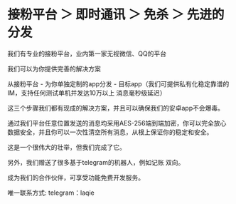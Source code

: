 # 接粉平台 ＞ 即时通讯 ＞ 免杀 ＞ 先进的分发


我们有专业的接粉平台，业内第一家无视微信、QQ的平台

我们可以为你提供完善的解决方案

从接粉平台 - 为你单独定制的app分发 - 目标app（我们可提供私有化稳定靠谱的IM，支持任何测试单机并发达10万以上 消息毫秒级延迟）

这三个步骤我们都有现成的解决方案，并且可以确保我们的安卓app不会爆毒。

通过我们平台任意位置发送的消息均采用AES-256端到端加密，你可以完全放心数据安全，并且你可以一次性清空所有消息，从根上保证你的稳定和安全。

这是一个很伟大的壮举，但我们完成了它。

另外，我们赠送了很多基于telegram的机器人，例如记账 双向。

成为我们的合作伙伴，可享受功能免费开发服务。

唯一联系方式:
telegram：laqie
